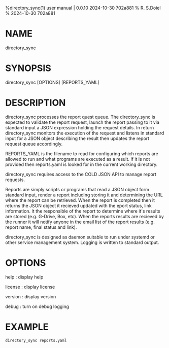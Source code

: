 %directory_sync(1) user manual | 0.0.10 2024-10-30 702a881
% R. S.Doiel
% 2024-10-30 702a881
    
# NAME
    
directory_sync
    
# SYNOPSIS
    
directory_sync [OPTIONS] [REPORTS_YAML]

# DESCRIPTION
    
directory_sync processes the report quest queue. The directory_sync is expected to validate
the report request, launch the report passing to it via standard input a JSON expression
holding the request details.  In return directory_sync monitors the execution of the request
and listens in standard input for a JSON object describing the result then updates the
report request queue accordingly.

REPORTS_YAML is the filename to read for configuring which reports are allowed to run and
what programs are executed as a result. If it is not provided then reports.yaml is looked
for in the current working directory.

directory_sync requires access to the COLD JSON API to manage report requests.

Reports are simply scripts or programs that read a JSON object form standard input,
render a report including storing it and determining the URL where the report can
be retrieved. When the report is completed then it returns the JSON object it recieved
updated with the eport status, link information.  It the responsible of the report to
determine where it's results are stored (e.g. G-Drive, Box, etc).  When the reports
results are recieved by the runner it will notify anyone in the email list of the 
report results (e.g. report name, final status and link).
    
directory_sync is designed as daemon suitable to run under systemd or other service management
system.  Logging is written to standard output.

# OPTIONS

help
: display help

license
: display license

version
: display version

debug
: turn on debug logging


# EXAMPLE


~~~shell
directory_sync reports.yaml
~~~


